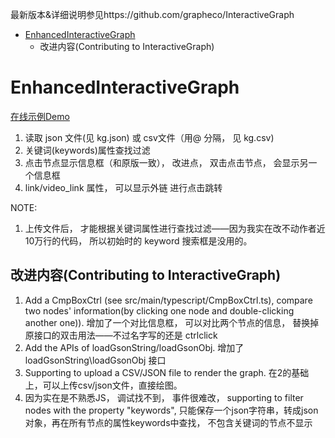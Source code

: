 最新版本&详细说明参见https://github.com/grapheco/InteractiveGraph

- [EnhancedInteractiveGraph](#enhancedinteractivegraph)
  - [<a name='ContributingtoInteractiveGraph'></a>改进内容(Contributing to InteractiveGraph)](#改进内容contributing-to-interactivegraph)


# EnhancedInteractiveGraph


[在线示例Demo](http://blog.zhimind.com/kg.html)
1. 读取 json 文件(见 kg.json) 或 csv文件（用@ 分隔， 见 kg.csv)
2. 关键词(keywords)属性查找过滤
3. 点击节点显示信息框（和原版一致），  改进点， 双击点击节点， 会显示另一个信息框
4. link/video_link 属性， 可以显示外链 进行点击跳转

NOTE:

<!-- 1. CTRL 要长按 -->
1. 上传文件后， 才能根据关键词属性进行查找过滤——因为我实在改不动作者近10万行的代码， 所以初始时的 keyword 搜索框是没用的。
   
 
## <a name='ContributingtoInteractiveGraph'></a>改进内容(Contributing to InteractiveGraph)

1. Add a CmpBoxCtrl (see src/main/typescript/CmpBoxCtrl.ts), compare two nodes' information(by clicking one node and double-clicking another one)). 增加了一个对比信息框， 可以对比两个节点的信息， 替换掉原接口的双击用法——不过名字写的还是 ctrlclick
2. Add the APIs of loadGsonString/loadGsonObj. 增加了 loadGsonString\loadGsonObj 接口
3. Supporting to upload a CSV/JSON file to render the graph. 在2的基础上，可以上传csv/json文件，直接绘图。
4. 因为实在是不熟悉JS， 调试找不到， 事件很难改， supporting to filter nodes with the property "keywords", 只能保存一个json字符串，转成json对象，再在所有节点的属性keywords中查找， 不包含关键词的节点不显示
   